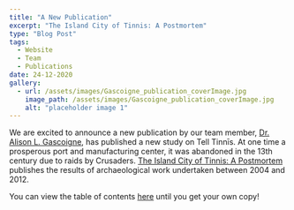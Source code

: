 ```yaml
---
title: "A New Publication"
excerpt: "The Island City of Tinnis: A Postmortem"
type: "Blog Post"
tags:
  - Website
  - Team
  - Publications
date: 24-12-2020
gallery:
  - url: /assets/images/Gascoigne_publication_coverImage.jpg
    image_path: /assets/images/Gascoigne_publication_coverImage.jpg
    alt: "placeholder image 1"
---
```


We are excited to announce a new publication by our team member, [Dr. Alison L. Gascoigne](https://www.egylandscape.org/members/AlisonGascoigne/), has published a new study on Tell Tinnīs. 
At one time a prosperous port and manufacturing center, it was abandoned in the 13th century due to raids by Crusaders.
[The Island City of Tinnis: A Postmortem](https://www.ifao.egnet.net/publications/catalogue/9782724707618/) publishes the results of archaeological work undertaken between 2004 and 2012.

You can view the table of contents [here](https://www.ifao.egnet.net/uploads/publications/sommaires/IF1204.pdf) until you get your own copy!
